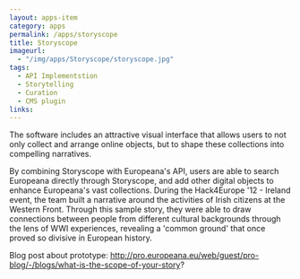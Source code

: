 ```yaml
---
layout: apps-item
category: apps
permalink: /apps/storyscope
title: Storyscope
imageurl:
  - "/img/apps/Storyscope/storyscope.jpg"
tags:
  - API Implementstion
  - Storytelling
  - Curation
  - CMS plugin
links:
---
```


The software includes an attractive visual interface that allows users to not only collect and arrange online objects, but to shape these collections into compelling narratives.

By combining Storyscope with Europeana's API, users are able to search Europeana directly through Storyscope, and add other digital objects to enhance Europeana's vast collections. During the  Hack4Europe '12 - Ireland event, the team built a narrative around the activities of Irish citizens at the Western Front. Through this sample story, they were able to draw connections between people from different cultural backgrounds through the lens of WWI experiences, revealing a 'common ground' that once proved so divisive in European history.

Blog post about prototype: http://pro.europeana.eu/web/guest/pro-blog/-/blogs/what-is-the-scope-of-your-story?
